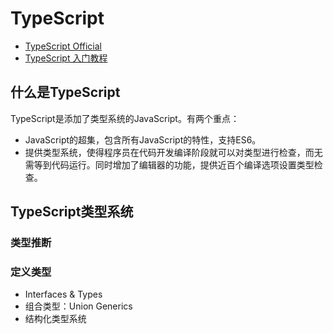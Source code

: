 # TypeScript

- [TypeScript Official](https://www.typescriptlang.org/)
- [TypeScript 入门教程](https://ts.xcatliu.com/)

## 什么是TypeScript
TypeScript是添加了类型系统的JavaScript。有两个重点：
- JavaScript的超集，包含所有JavaScript的特性，支持ES6。
- 提供类型系统，使得程序员在代码开发编译阶段就可以对类型进行检查，而无需等到代码运行。同时增加了编辑器的功能，提供近百个编译选项设置类型检查。

## TypeScript类型系统
### 类型推断
### 定义类型
- Interfaces & Types
- 组合类型：Union Generics
- 结构化类型系统
